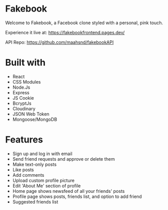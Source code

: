 # Fakebook

Welcome to Fakebook, a Facebook clone styled with a personal, pink touch.

Experience it live at: https://fakebookfrontend.pages.dev/

API Repo: https://github.com/maahsnd/fakebookAPI

# Built with

* React
* CSS Modules
* Node.Js
* Express
* JS Cookie
* BcryptJs
* Cloudinary
* JSON Web Token
* Mongoose/MongoDB

# Features


* Sign up and log in with email
* Send friend requests and approve or delete them
* Make text-only posts
* Like posts
* Add comments
* Upload custom profile picture
* Edit 'About Me' section of profile
* Home page shows newsfeed of all your friends' posts
* Profile page shows posts, friends list, and option to add friend
* Suggested friends list




